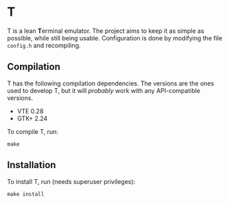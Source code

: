 # T #

T is a lean **T**erminal emulator. The project aims to keep it as simple as
possible, while still being usable. Configuration is done by modifying the file
`config.h` and recompiling.

## Compilation ##
T has the following compilation dependencies. The versions are the ones used to
develop T, but it will *probably* work with any API-compatible versions.

* VTE 0.28
* GTK+ 2.24

To compile T, run:

    make

## Installation ##
To install T, run (needs superuser privileges):

    make install
